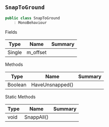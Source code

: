 ## `SnapToGround`

```csharp
public class SnapToGround
    : MonoBehaviour

```

Fields

| Type | Name | Summary | 
| --- | --- | --- | 
| Single | m_offset |  | 


Methods

| Type | Name | Summary | 
| --- | --- | --- | 
| Boolean | HaveUnsnapped() |  | 


Static Methods

| Type | Name | Summary | 
| --- | --- | --- | 
| void | SnappAll() |  | 


